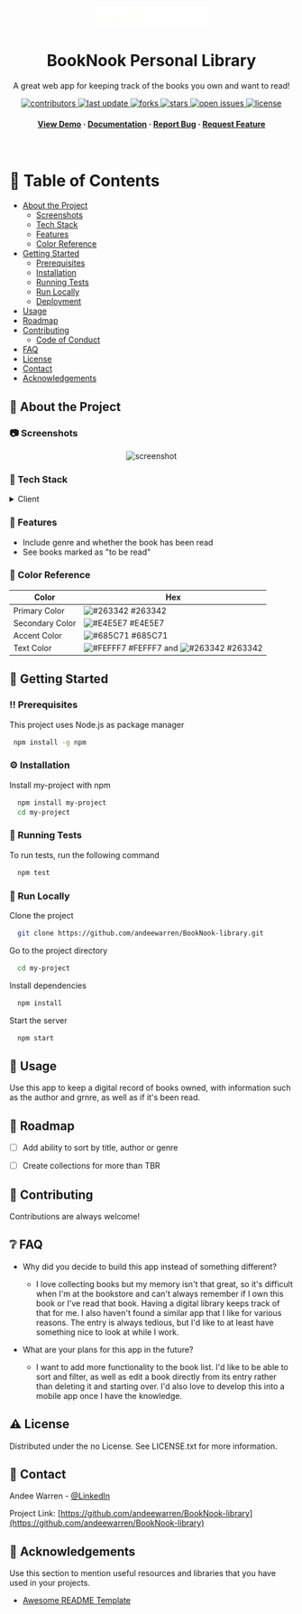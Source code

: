 <!-- using a README template found at https://github.com/Louis3797/awesome-readme-template -->

<div align="center">

  <img src="src/assets/BookNook-logo-plain-horizontal-cream.png" alt="logo" width="200" height="auto" />
  <h1>BookNook Personal Library</h1>
  
  <p>
    A great web app for keeping track of the books you own and want to read! 
  </p>
  
  
<!-- Badges -->
<p>
  <a href="https://github.com/Louis3797/awesome-readme-template/graphs/contributors">
    <img src="https://img.shields.io/github/contributors/Louis3797/awesome-readme-template" alt="contributors" />
  </a>
  <a href="">
    <img src="https://img.shields.io/github/last-commit/Louis3797/awesome-readme-template" alt="last update" />
  </a>
  <a href="https://github.com/Louis3797/awesome-readme-template/network/members">
    <img src="https://img.shields.io/github/forks/Louis3797/awesome-readme-template" alt="forks" />
  </a>
  <a href="https://github.com/Louis3797/awesome-readme-template/stargazers">
    <img src="https://img.shields.io/github/stars/Louis3797/awesome-readme-template" alt="stars" />
  </a>
  <a href="https://github.com/Louis3797/awesome-readme-template/issues/">
    <img src="https://img.shields.io/github/issues/Louis3797/awesome-readme-template" alt="open issues" />
  </a>
  <a href="https://github.com/Louis3797/awesome-readme-template/blob/master/LICENSE">
    <img src="https://img.shields.io/github/license/Louis3797/awesome-readme-template.svg" alt="license" />
  </a>
</p>
   
<h4>
    <a href="https://main.d35r1m1c9lqedt.amplifyapp.com/">View Demo</a>
  <span> · </span>
    <a href="https://github.com/andeewarren/BookNook-library">Documentation</a>
  <span> · </span>
    <a href="https://github.com/andeewarren/BookNook-library/issues">Report Bug</a>
  <span> · </span>
    <a href="https://github.com/andeewarren/BookNook-library/issues">Request Feature</a>
  </h4>
</div>

<br />

<!-- Table of Contents -->
# :notebook_with_decorative_cover: Table of Contents

- [About the Project](#star2-about-the-project)
  * [Screenshots](#camera-screenshots)
  * [Tech Stack](#space_invader-tech-stack)
  * [Features](#dart-features)
  * [Color Reference](#art-color-reference)
- [Getting Started](#toolbox-getting-started)
  * [Prerequisites](#bangbang-prerequisites)
  * [Installation](#gear-installation)
  * [Running Tests](#test_tube-running-tests)
  * [Run Locally](#running-run-locally)
  * [Deployment](#triangular_flag_on_post-deployment)
- [Usage](#eyes-usage)
- [Roadmap](#compass-roadmap)
- [Contributing](#wave-contributing)
  * [Code of Conduct](#scroll-code-of-conduct)
- [FAQ](#grey_question-faq)
- [License](#warning-license)
- [Contact](#handshake-contact)
- [Acknowledgements](#gem-acknowledgements)

  

<!-- About the Project -->
## :star2: About the Project


<!-- Screenshots -->
### :camera: Screenshots

<div align="center"> 
  <img src="src/assets/BookNook-homepage.png" alt="screenshot" />
</div>


<!-- TechStack -->
### :space_invader: Tech Stack

<details>
  <summary>Client</summary>
  <ul>
    <li><a href="https://reactjs.org/">React.js</a></li>
    <li><a href="https://react-bootstrap.github.io/getting-started/introduction/">React-Bootsrap</a></li>
  </ul>
</details>


<!-- Features -->
### :dart: Features

- Include genre and whether the book has been read
- See books marked as "to be read"

<!-- Color Reference -->
### :art: Color Reference

| Color             | Hex                                                                |
| ----------------- | ------------------------------------------------------------------ |
| Primary Color | ![#263342](https://via.placeholder.com/10/263342?text=+) #263342 |
| Secondary Color | ![#E4E5E7](https://via.placeholder.com/10/E4E5E7?text=+) #E4E5E7 |
| Accent Color | ![#685C71](https://via.placeholder.com/10/685C71?text=+) #685C71 |
| Text Color | ![#FEFFF7](https://via.placeholder.com/10/FEFFF7?text=+) #FEFFF7 and ![#263342](https://via.placeholder.com/10/263342?text=+) #263342 |


<!-- Getting Started -->
## 	:toolbox: Getting Started

<!-- Prerequisites -->
### :bangbang: Prerequisites

This project uses Node.js as package manager

```bash
 npm install -g npm
```

<!-- Installation -->
### :gear: Installation

Install my-project with npm

```bash
  npm install my-project
  cd my-project
```

   
<!-- Running Tests -->
### :test_tube: Running Tests

To run tests, run the following command

```bash
  npm test
```

<!-- Run Locally -->
### :running: Run Locally

Clone the project

```bash
  git clone https://github.com/andeewarren/BookNook-library.git
```

Go to the project directory

```bash
  cd my-project
```

Install dependencies

```bash
  npm install
```

Start the server

```bash
  npm start
```


<!-- Deployment -->
<!-- ### :triangular_flag_on_post: Deployment

To deploy this project run

```bash
  yarn deploy
``` -->


<!-- Usage -->
## :eyes: Usage

Use this app to keep a digital record of books owned, with information such as the author and grnre, as well as if it's been read.


<!-- Roadmap -->
## :compass: Roadmap

* [ ] Add ability to sort by title, author or genre
* [ ] Create collections for more than TBR


<!-- Contributing -->
## :wave: Contributing

Contributions are always welcome!


<!-- FAQ -->
## :grey_question: FAQ

- Why did you decide to build this app instead of something different?

  + I love collecting books but my memory isn't that great, so it's difficult when I'm at the bookstore and can't always remember if I own this book or I've read that book. Having a digital library keeps track of that for me. I also haven't found a similar app that I like for various reasons. The entry is always tedious, but I'd like to at least have something nice to look at while I work.

- What are your plans for this app in the future?

  + I want to add more functionality to the book list. I'd like to be able to sort and filter, as well as edit a book directly from its entry rather than deleting it and starting over. I'd also love to develop this into a mobile app once I have the knowledge.


<!-- License -->
## :warning: License

Distributed under the no License. See LICENSE.txt for more information.


<!-- Contact -->
## :handshake: Contact

Andee Warren - [@LinkedIn](https://www.linkedin.com/in/andeewarren/)

Project Link: [https://github.com/andeewarren/BookNook-library](https://github.com/andeewarren/BookNook-library)


<!-- Acknowledgments -->
## :gem: Acknowledgements

Use this section to mention useful resources and libraries that you have used in your projects.

 - [Awesome README Template](https://github.com/Louis3797/awesome-readme-template)
